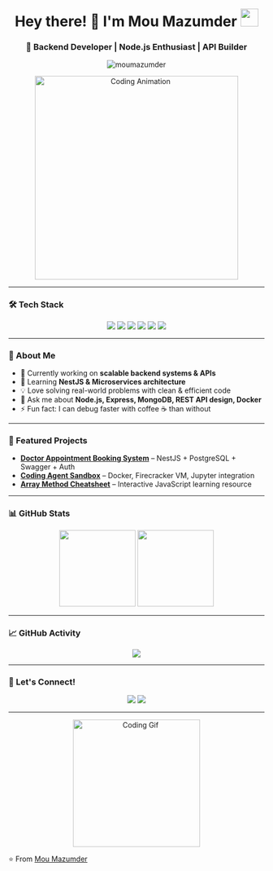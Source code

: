 <h1 align="center">
  Hey there! 👋 I'm Mou Mazumder
  <img src="https://media.giphy.com/media/hvRJCLFzcasrR4ia7z/giphy.gif" width="35">
</h1>

<h3 align="center">🚀 Backend Developer | Node.js Enthusiast | API Builder</h3>

<p align="center">
  <img src="https://komarev.com/ghpvc/?username=moumazumder&label=Profile%20views&color=0e75b6&style=flat" alt="moumazumder" />
</p>

<p align="center">
  <img src="https://media.giphy.com/media/L8K62iTDkzGX6/giphy.gif" width="400" alt="Coding Animation"/>
</p>

---

### 🛠️ Tech Stack
<p align="center">
  <img src="https://img.shields.io/badge/Node.js-339933?style=for-the-badge&logo=node.js&logoColor=white" />
  <img src="https://img.shields.io/badge/Express.js-000000?style=for-the-badge&logo=express&logoColor=white" />
  <img src="https://img.shields.io/badge/MongoDB-4EA94B?style=for-the-badge&logo=mongodb&logoColor=white" />
  <img src="https://img.shields.io/badge/PostgreSQL-316192?style=for-the-badge&logo=postgresql&logoColor=white" />
  <img src="https://img.shields.io/badge/Docker-2496ED?style=for-the-badge&logo=docker&logoColor=white" />
  <img src="https://img.shields.io/badge/JavaScript-F7DF1E?style=for-the-badge&logo=javascript&logoColor=black" />
</p>

---

### 🌟 About Me
- 🔭 Currently working on **scalable backend systems & APIs**  
- 🌱 Learning **NestJS & Microservices architecture**  
- 💡 Love solving real-world problems with clean & efficient code  
- 💬 Ask me about **Node.js, Express, MongoDB, REST API design, Docker**  
- ⚡ Fun fact: I can debug faster with coffee ☕ than without  

---

### 📌 Featured Projects
- [**Doctor Appointment Booking System**](#) – NestJS + PostgreSQL + Swagger + Auth  
- [**Coding Agent Sandbox**](#) – Docker, Firecracker VM, Jupyter integration  
- [**Array Method Cheatsheet**](#) – Interactive JavaScript learning resource  

---

### 📊 GitHub Stats
<p align="center">
  <img src="https://github-readme-stats.vercel.app/api?username=moumazumder&show_icons=true&theme=tokyonight" height="150"/>
  <img src="https://github-readme-streak-stats.herokuapp.com/?user=moumazumder&theme=tokyonight" height="150"/>
</p>

---

### 📈 GitHub Activity
<p align="center">
  <img src="https://github-readme-activity-graph.vercel.app/graph?username=moumazumder&theme=react-dark&hide_border=true&area=true" />
</p>

---

### 🤝 Let's Connect!
<p align="center">
  <a href="https://www.linkedin.com/in/moumazumder"><img src="https://img.shields.io/badge/LinkedIn-blue?style=for-the-badge&logo=linkedin"/></a>
  <a href="mailto:mou.mazumder@example.com"><img src="https://img.shields.io/badge/Email-D14836?style=for-the-badge&logo=gmail&logoColor=white"/></a>
</p>

---

<p align="center">
  <img src="https://media.giphy.com/media/VTtANKl0beDFQRLDTh/giphy.gif" width="250" alt="Coding Gif"/>
</p>

⭐ From [Mou Mazumder](https://github.com/moumazumder)
